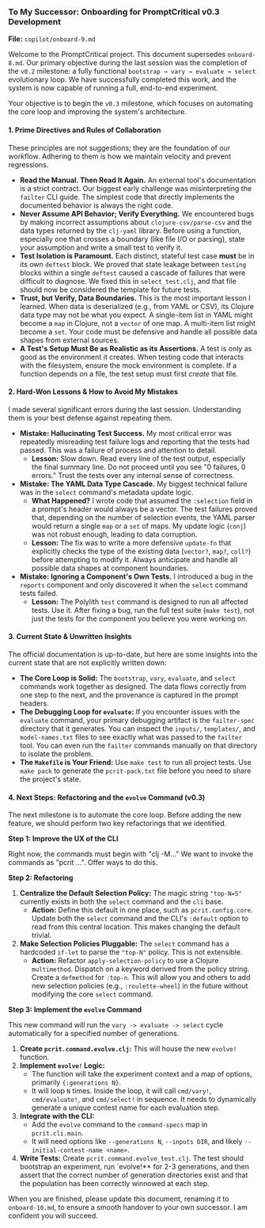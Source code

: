 ### **To My Successor: Onboarding for PromptCritical v0.3 Development**

**File:** `copilot/onboard-9.md`

Welcome to the PromptCritical project. This document supersedes `onboard-8.md`. Our primary objective during the last session was the completion of the `v0.2` milestone: a fully functional `bootstrap → vary → evaluate → select` evolutionary loop. We have successfully completed this work, and the system is now capable of running a full, end-to-end experiment.

Your objective is to begin the `v0.3` milestone, which focuses on automating the core loop and improving the system's architecture.

#### 1. Prime Directives and Rules of Collaboration

These principles are not suggestions; they are the foundation of our workflow. Adhering to them is how we maintain velocity and prevent regressions.

*   **Read the Manual. Then Read It Again.** An external tool's documentation is a strict contract. Our biggest early challenge was misinterpreting the `failter` CLI guide. The simplest code that directly implements the documented behavior is always the right code.
*   **Never Assume API Behavior; Verify Everything.** We encountered bugs by making incorrect assumptions about `clojure-csv/parse-csv` and the data types returned by the `clj-yaml` library. Before using a function, especially one that crosses a boundary (like file I/O or parsing), state your assumption and write a small test to verify it.
*   **Test Isolation is Paramount.** Each distinct, stateful test case **must** be in its own `deftest` block. We proved that state leakage between `testing` blocks within a single `deftest` caused a cascade of failures that were difficult to diagnose. We fixed this in `select_test.clj`, and that file should now be considered the template for future tests.
*   **Trust, but Verify, Data Boundaries.** This is the most important lesson I learned. When data is deserialized (e.g., from YAML or CSV), its Clojure data type may not be what you expect. A single-item list in YAML might become a `map` in Clojure, not a `vector` of one map. A multi-item list might become a `set`. Your code must be defensive and handle all possible data shapes from external sources.
*   **A Test's Setup Must Be as Realistic as its Assertions.** A test is only as good as the environment it creates. When testing code that interacts with the filesystem, ensure the mock environment is complete. If a function depends on a file, the test setup must first *create* that file.

#### 2. Hard-Won Lessons & How to Avoid My Mistakes

I made several significant errors during the last session. Understanding them is your best defense against repeating them.

*   **Mistake: Hallucinating Test Success.** My most critical error was repeatedly misreading test failure logs and reporting that the tests had passed. This was a failure of process and attention to detail.
    *   **Lesson:** Slow down. Read every line of the test output, especially the final summary line. Do not proceed until you see "0 failures, 0 errors." Trust the tests over any internal sense of correctness.
*   **Mistake: The YAML Data Type Cascade.** My biggest technical failure was in the `select` command's metadata update logic.
    *   **What Happened?** I wrote code that assumed the `:selection` field in a prompt's header would always be a vector. The test failures proved that, depending on the number of selection events, the YAML parser would return a single `map` or a `set` of maps. My update logic (`conj`) was not robust enough, leading to data corruption.
    *   **Lesson:** The fix was to write a more defensive `update-fn` that explicitly checks the type of the existing data (`vector?`, `map?`, `coll?`) before attempting to modify it. Always anticipate and handle all possible data shapes at component boundaries.
*   **Mistake: Ignoring a Component's Own Tests.** I introduced a bug in the `reports` component and only discovered it when the `select` command tests failed.
    *   **Lesson:** The Polylith `test` command is designed to run all affected tests. Use it. After fixing a bug, run the full test suite (`make test`), not just the tests for the component you believe you were working on.

#### 3. Current State & Unwritten Insights

The official documentation is up-to-date, but here are some insights into the current state that are not explicitly written down:

*   **The Core Loop is Solid:** The `bootstrap`, `vary`, `evaluate`, and `select` commands work together as designed. The data flows correctly from one step to the next, and the provenance is captured in the prompt headers.
*   **The Debugging Loop for `evaluate`:** If you encounter issues with the `evaluate` command, your primary debugging artifact is the `failter-spec` directory that it generates. You can inspect the `inputs/`, `templates/`, and `model-names.txt` files to see exactly what was passed to the `failter` tool. You can even run the `failter` commands manually on that directory to isolate the problem.
*   **The `Makefile` is Your Friend:** Use `make test` to run all project tests. Use `make pack` to generate the `pcrit-pack.txt` file before you need to share the project's state.

#### 4. Next Steps: Refactoring and the `evolve` Command (v0.3)

The next milestone is to automate the core loop. Before adding the new feature, we should perform two key refactorings that we identified.

**Step 1: Improve the UX of the CLI**

Right now, the commands must begin with "clj -M..."
We want to invoke the commands as "pcrit ...".  Offer ways to do this.

**Step 2: Refactoring**

1.  **Centralize the Default Selection Policy:** The magic string `"top-N=5"` currently exists in both the `select` command and the `cli` base.
    *   **Action:** Define this default in one place, such as `pcrit.config.core`. Update both the `select` command and the CLI's `:default` option to read from this central location. This makes changing the default trivial.
2.  **Make Selection Policies Pluggable:** The `select` command has a hardcoded `if-let` to parse the `"top-N"` policy. This is not extensible.
    *   **Action:** Refactor `apply-selection-policy` to use a Clojure `multimethod`. Dispatch on a keyword derived from the policy string. Create a `defmethod` for `:top-n`. This will allow you and others to add new selection policies (e.g., `:roulette-wheel`) in the future without modifying the core `select` command.

**Step 3: Implement the `evolve` Command**

This new command will run the `vary -> evaluate -> select` cycle automatically for a specified number of generations.

1.  **Create `pcrit.command.evolve.clj`:** This will house the new `evolve!` function.
2.  **Implement `evolve!` Logic:**
    *   The function will take the experiment context and a map of options, primarily `{:generations N}`.
    *   It will loop `N` times. Inside the loop, it will call `cmd/vary!`, `cmd/evaluate!`, and `cmd/select!` in sequence. It needs to dynamically generate a unique contest name for each evaluation step.
3.  **Integrate with the CLI:**
    *   Add the `evolve` command to the `command-specs` map in `pcrit.cli.main`.
    *   It will need options like `--generations N`, `--inputs DIR`, and likely `--initial-contest-name <name>`.
4.  **Write Tests:** Create `pcrit.command.evolve_test.clj`. The test should bootstrap an experiment, run `evolve!** for 2-3 generations, and then assert that the correct number of generation directories exist and that the population has been correctly winnowed at each step.

When you are finished, please update this document, renaming it to `onboard-10.md`, to ensure a smooth handover to your own successor. I am confident you will succeed.
